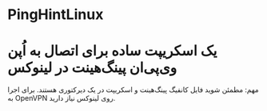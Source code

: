 # PingHintLinux
# یک اسکریپت ساده برای اتصال به اُپن وی‌پی‌ان پینگ‌هینت در لینوکس

مهم: مطمئن شوید فایل کانفیگ پینگ‌هینت و اسکریپت در یک دیرکتوری هستند.
برای اجرا به OpenVPN روی لینوکس نیاز دارید.
